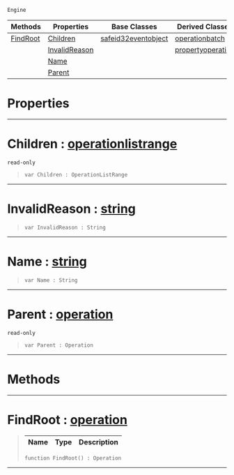  `Engine`

|Methods|Properties|Base Classes|Derived Classes|
|---|---|---|---|
|[ FindRoot](operation.md#findroot-zilch-engine-doc)|[ Children](operation.md#children-zilch-engine-doc)|[safeid32eventobject](safeid32eventobject.md)|[operationbatch](operationbatch.md)|
| |[ InvalidReason](operation.md#invalidreason-zilch-engin)| |[propertyoperation](propertyoperation.md)|
| |[ Name](operation.md#name-zilch-engine-documen)| | |
| |[ Parent](operation.md#parent-zilch-engine-docum)| | |


 #  Properties


---  
 #  Children : [operationlistrange](operationlistrange.md)

 `read-only`

> 
> ```TS:Nada
> var Children : OperationListRange


---  
 #  InvalidReason : [string](../nada_base_types/string.md)

> 
> ```TS:Nada
> var InvalidReason : String


---  
 #  Name : [string](../nada_base_types/string.md)

> 
> ```TS:Nada
> var Name : String


---  
 #  Parent : [operation](operation.md)

 `read-only`

> 
> ```TS:Nada
> var Parent : Operation


---  
 #  Methods


---  
 #  FindRoot : [operation](operation.md)

> 
> |Name|Type|Description|
> |---|---|---|
> ```TS:Nada
> function FindRoot() : Operation
> ``` 


---  
 

 